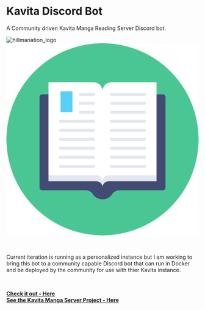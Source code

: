 #  Kavita Discord Bot
A Community driven Kavita Manga Reading Server Discord bot.
<br>

![hillmanation_logo](assets/hillmanation_logo.png)  
![kavita_logo](assets/kavita_logo.png)

<br>

Current iteration is running as a personalized instance but I am working to bring this bot to a community capable Discord bot that can run in Docker and be deployed by the community for use with thier Kavita instance.

<br>

**[<i class="fa-solid fa-up-right-from-square"></i> Check it out - Here](https://github.com/hillmanation/bnu-discord-bot)**  
**[<i class="fa-solid fa-up-right-from-square"></i> See the Kavita Manga Server Project - Here](https://wiki.kavitareader.com/)**